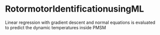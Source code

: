 # RotormotorIdentificationusingML
Linear regression with gradient descent and normal equations is evaluated to predict the dynamic temperatures inside PMSM
